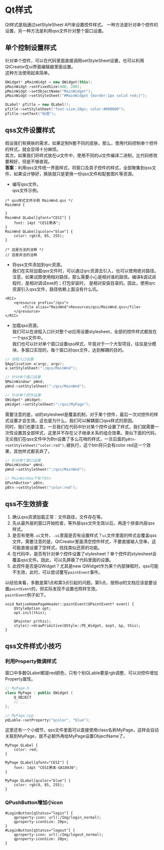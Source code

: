 # Qt样式
 Qt样式是指通过setStyleSheet API来设置控件样式。
 一种方法是针对单个控件的设置，另一种方法是利用qss文件针对整个窗口设置。

 ## 单个控制设置样式
 针对单个控件，可以在代码里面直接调用setStyleSheet设置，也可以利用QtCreator在ui界面编辑器里面设置。  
 这种方法使用起来简单。
 ```c++
 QWidget* pMainWidgt = new QWidget(this);
pMainWidgt->setFixedSize(400, 200);
pMainWidgt->setObjectName("MainWidget");
pMainWidgt->setStyleSheet("#MainWidget {border:1px solid red;}");

QLabel* pTitle = new QLabel();
pTitle->setStyleSheet("font-size:20px; color:#000000");
pTitle->setText("标题");
 ```

## qss文件设置样式
假设我们有换肤的需求，如果定制N套不同的皮肤，那么，使用代码控制单个控件的样式，就会显得十分麻烦。  
其次，如果我们将样式放在ui文件中，使用不同的ui文件编译二进制，比代码修改要稍好，但是不够直观。  
**答案**：利用qss文件统一界面样式，将窗口及其子控件的样式，全部聚集到qss文件，如果设计够好，换肤就只是更换一份qss文件和配套图片等资源。  

* 编写qss文件。  
qss文件示例。
```
/* qss样式文件示例 MainWnd.qss */
MainWnd {

}
MainWnd QLabel[qfont="CESI"] {
    font: 14pt "CESI黑体";
}
MainWnd QLabel[qcolor="blue"] {
    color: rgb(0, 85, 255);
}

/* 这是合法的注释 */
// 这是非法的注释

```
* 将qss文件添加到qrc资源。  
我们在实际加载qss文件时，可以通过qrc资源去引入，也可以使用绝对路径。  
注意，如果试图使用相对路径，那么需要小心是相对谁的路径。编译&调试进程时，是相对调试exe的；打包安装时， 是相对安装目录的。因此，使用qrc资源引入qss文件，路径依赖上面没有什么坑。
```
<RCC>
    <qresource prefix="/qss">
        <file alias="MainWnd">Resources/qss/MainWnd.qss</file>
    </qresource>
</RCC>
```
* 加载qss资源。  
我们可以在进程入口针对整个qt应用设置stylesheet，全部的控件样式都放在一个qss文件中。  
我们也可以针对单个窗口设置qss样式，毕竟对于一个大型项目，往往是分模块、多窗口实现的，每个窗口对qss文件，达到解耦的目的。  
```c++
// 进程入口设置
QApplication a(argc, argv);
a.setStyleSheet(":/qss/MainWnd");

// 针对单个窗口设置
QMainWindow* pWnd;
pWnd->setStyleSheet(":/qss/MainWnd");

// 针对单个控件设置
QWidget* pWidget;
pWidget->setStyleSheet(":/qss/MyPage");
```
需要注意的是，qt的stylesheet是覆盖机制，对于某个控件，最后一次对控件的样式设置才会生效。这也是为什么，我们可以解耦窗口qss样式的原因。  
同时，我们也要注意，一旦我们在代码中针对某个控件设置了样式，我们就需要一次性设置其全部样式，这里并不存在父子继承关系的组合效果。类似下面的代码，无论我们在qss文件中为Btn设置了多么花哨的样式，一旦后面的`pBtn->setStyleSheet("color:red");`被执行，这个btn将只会有color red这一个效果，其他样式都丢弃了。
```c++
// 针对单个窗口设置
QMainWindow* pWnd;
pWnd->setStyleSheet(":/qss/MainWnd");

// MainWindow下有个btn
QPushButton* pBtn;
pBtn->setStyleSheet("color:red");
```
## qss不生效排查
1. 确认qss资源加载正常：文件路径，文件存在等。
2. 先从最外层的窗口开始检查，等外层qss文件生效以后，再逐个排查内层qss样式。
3. 是否有使用`.ui`文件，`.ui`里面是否有设置样式？`ui`文件里面的样式会覆盖qss文件。需要注意的是，QtCreator里面清空控件样式，不要直接输入空串，这可能直接设置了空样式，找找类似还原的功能。
4. 在代码中，是否有针对单个控件设置了stylesheet？单个控件的stylesheet会覆盖qss文件。因此，可以先屏蔽了代码里面的设置。
5. 此控件是否是QWidget？尤其是new QWidget作为某个内部弹框时，qss可能不生效，此时，可以尝试覆写`paintEvent`事件。

以经验来看，多数是第1点和第3点引起的问题。第5点，按照qt的文档应该是要设置`paintEvent`的，但实际发现不设置也照样生效。  
`paintEvent`例子如下。
```
void NativeHomePageHeader::paintEvent(QPaintEvent* event) {
    QStyleOption opt;
    opt.init(this);

    QPainter p(this);
    style()->drawPrimitive(QStyle::PE_Widget, &opt, &p, this);
}
```

## qss文件样式小技巧
### 利用Property微调样式
窗口中多数QLabel都是red颜色，只有个别QLable要是rgb调整，可以对控件增加Property属性。  

```c++
// MyPage.h
class MyPage : public QWidget {
    Q_OBJECT
    // ...
};

// MyPage.cpp
pQLable->setProperty("qcolor", "blue");
```
这里还有一个小细节，qss文件里面可以直接使用class名称MyPage，这样会自动关联到MyPage，就不必额外再给MyPage设置ObjectName了。
```
MyPage QLabel {
    color: red;
}

MyPage QLabel[qfont="CESI"] {
    font: 14pt "CESI黑体-GB18030";
}

MyPage QLabel[qcolor="blue"] {
    color: rgb(0, 85, 255);
}
```
### QPushButton增加小icon
```
#LoginButton[qStatus="login"] {
    qproperty-icon: url(:/Img/login_normal);
    qproperty-iconSize: 20px;
}
#LoginButton[qStatus="logout"] {
    qproperty-icon: url(:/Img/logout_normal);
    qproperty-iconSize: 20px;
}
```
